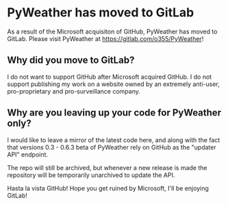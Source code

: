 # PyWeather has moved to GitLab
As a result of the Microsoft acquisiton of GitHub, PyWeather has moved to GitLab. Please visit PyWeather at https://gitlab.com/o355/PyWeather!

## Why did you move to GitLab?
I do not want to support GitHub after Microsoft acquired GitHub. I do not support publishing my work on a website owned by an extremely anti-user, pro-proprietary and pro-surveillance company.

## Why are you leaving up your code for PyWeather only?
I would like to leave a mirror of the latest code here, and along with the fact that versions 0.3 - 0.6.3 beta of PyWeather rely on GitHub as the "updater API" endpoint.

The repo will still be archived, but whenever a new release is made the repository will be temporarily unarchived to update the API.


Hasta la vista GitHub! Hope you get ruined by Microsoft, I'll be enjoying GitLab!
